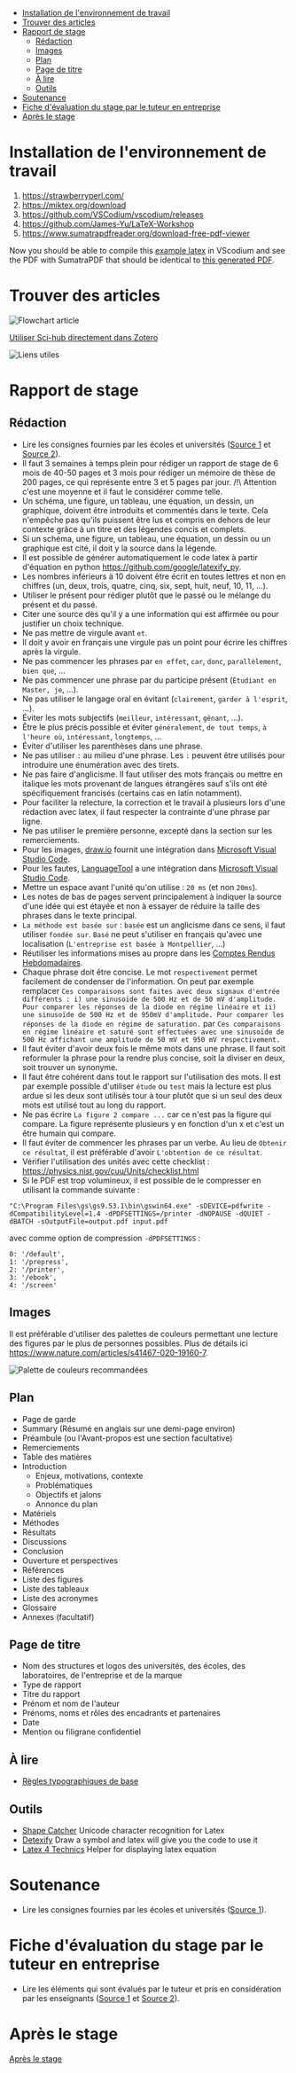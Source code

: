 - [Installation de l'environnement de travail](#Installation-de-l'environnement-de-travail)
- [Trouver des articles](#trouver-des-articles)
- [Rapport de stage](#Rapport-de-stage)
    - [Rédaction](#rédaction)
    - [Images](#images)
    - [Plan](#Plan)
    - [Page de titre](#Page-de-titre)
    - [À lire](#À-lire)
    - [Outils](#Outils)
- [Soutenance](#Soutenance)
- [Fiche d'évaluation du stage par le tuteur en entreprise](#fiche-dévaluation-du-stage-par-le-tuteur-en-entreprise)
- [Après le stage](#après-le-stage)

# Installation de l'environnement de travail

1. https://strawberryperl.com/
2. https://miktex.org/download
3. https://github.com/VSCodium/vscodium/releases
4. https://github.com/James-Yu/LaTeX-Workshop
5. https://www.sumatrapdfreader.org/download-free-pdf-viewer

Now you should be able to compile this [example latex](https://github.com/bayle42/write/blob/master/RapportHebdomadaire/crh.tex) in VScodium and see the PDF with SumatraPDF that should be identical to [this generated PDF](https://github.com/bayle42/write/blob/master/RapportHebdomadaire/crh.pdf).

# Trouver des articles

![Flowchart article](/img/paper_flowchart.jpg?raw=true "Flowchart article")

[Utiliser Sci-hub directement dans Zotero](https://gagarine.medium.com/use-sci-hub-with-zotero-as-a-fall-back-pdf-resolver-cf139eb2cea7)

![Liens utiles](/img/usefule_links.jpg?raw=true "Liens utiles")

# Rapport de stage

## Rédaction

- Lire les consignes fournies par les écoles et universités ([Source 1](ConsignesRapport/ConsignesRapport1.pdf) et [Source 2](ConsignesRapport/ConsignesRapport2.pdf)).
- Il faut 3 semaines à temps plein pour rédiger un rapport de stage de 6 mois de 40-50 pages et 3 mois pour rédiger un mémoire de thèse de 200 pages, ce qui représente entre 3 et 5 pages par jour. /!\ Attention c'est une moyenne et il faut le considérer comme telle.
- Un schéma, une figure, un tableau, une équation, un dessin, un graphique, doivent être introduits et commentés dans le texte. Cela n'empêche pas qu'ils puissent être lus et compris en dehors de leur contexte grâce à un titre et des légendes concis et complets.
- Si un schéma, une figure, un tableau, une équation, un dessin ou un graphique est cité, il doit y la source dans la légende.
- Il est possible de générer automatiquement le code latex à partir d'équation en python https://github.com/google/latexify_py.
- Les nombres inférieurs à 10 doivent être écrit en toutes lettres et non en chiffres (un, deux, trois, quatre, cinq, six, sept, huit, neuf, 10, 11, ...).
- Utiliser le présent pour rédiger plutôt que le passé ou le mélange du présent et du passé.
- Citer une source dès qu'il y a une information qui est affirmée ou pour justifier un choix technique.
- Ne pas mettre de virgule avant `et`.
- Il doit y avoir en français une virgule pas un point pour écrire les chiffres après la virgule.
- Ne pas commencer les phrases par `en effet`, `car`, `donc`, `parallèlement`, `bien que`, ...
- Ne pas commencer une phrase par du participe présent (`Étudiant en Master, je`, ...).
- Ne pas utiliser le langage oral en évitant (`clairement`, `garder à l'esprit`, ...).
- Éviter les mots subjectifs (`meilleur`, `intéressant`, `gênant`, ...).
- Être le plus précis possible et éviter `généralement`, `de tout temps`, `à l'heure où`, `intéressant`, `longtemps`, ...
- Éviter d'utiliser les parenthèses dans une phrase.
- Ne pas utiliser `:` au milieu d'une phrase. Les `:` peuvent être utilisés pour introduire une énumération avec des tirets.
- Ne pas faire d'anglicisme. Il faut utiliser des mots français ou mettre en italique les mots provenant de langues étrangères sauf s'ils ont été spécifiquement francisés (certains cas en latin notamment).
- Pour faciliter la relecture, la correction et le travail à plusieurs lors d'une rédaction avec latex, il faut respecter la contrainte d'une phrase par ligne.
- Ne pas utiliser le première personne, excepté dans la section sur les remerciements.
- Pour les images, [draw.io](https://app.diagrams.net/) fournit une intégration dans [Microsoft Visual Studio Code](https://code.visualstudio.com/).
- Pour les fautes, [LanguageTool](https://marketplace.visualstudio.com/items?itemName=adamvoss.vscode-languagetool) a une intégration dans [Microsoft Visual Studio Code](https://code.visualstudio.com/).
- Mettre un espace avant l'unité qu'on utilise : `20 ms` (et non `20ms`).
- Les notes de bas de pages servent principalement à indiquer la source d'une idée qui est étayée et non à essayer de réduire la taille des phrases dans le texte principal.
- `La méthode est basée sur` : `basée` est un anglicisme dans ce sens, il faut utiliser `fondée sur`. `Basé` ne peut s'utiliser en français qu'avec une localisation  (`L'entreprise est basée à Montpellier`, ...)
- Réutiliser les informations mises au propre dans les [Comptes Rendus Hebdomadaires](RapportHebdomadaire/crh.pdf).
- Chaque phrase doit être concise. Le mot `respectivement` permet facilement de condenser de l'information. On peut par exemple remplacer `Ces comparaisons sont faites avec deux signaux d'entrée différents : i) une sinusoïde de 500 Hz et de 50 mV d'amplitude. Pour comparer les réponses de la diode en régime linéaire et ii) une sinusoïde de 500 Hz et de 950mV d'amplitude. Pour comparer les réponses de la diode en régime de saturation.` par `Ces comparaisons en régime linéaire et saturé sont effectuées avec une sinusoïde de 500 Hz affichant une amplitude de 50 mV et 950 mV respectivement.`
- Il faut éviter d'avoir deux fois le même mots dans une phrase. Il faut soit reformuler la phrase pour la rendre plus concise, soit la diviser en deux, soit trouver un synonyme.
- Il faut être cohérent dans tout le rapport sur l'utilisation des mots. Il est par exemple possible d'utiliser `étude` ou `test` mais la lecture est plus ardue si les deux sont utilisés tour à tour plutôt que si un seul des deux mots est utilisé tout au long du rapport.
- Ne pas écrire `La figure 2 compare ...` car ce n'est pas la figure qui compare. La figure représente plusieurs y en fonction d'un x et c'est un être humain qui compare.
- Il faut éviter de commencer les phrases par un verbe. Au lieu de `Obtenir ce résultat`, il est préférable d'avoir `L'obtention de ce résultat`.
- Vérifier l'utilisation des unités avec cette checklist : https://physics.nist.gov/cuu/Units/checklist.html
- Si le PDF est trop volumineux, il est possible de le compresser en utilisant la commande suivante :

```
"C:\Program Files\gs\gs9.53.1\bin\gswin64.exe" -sDEVICE=pdfwrite -dCompatibilityLevel=1.4 -dPDFSETTINGS=/printer -dNOPAUSE -dQUIET -dBATCH -sOutputFile=output.pdf input.pdf
```

avec comme option de compression `-dPDFSETTINGS` :

```
0: '/default',
1: '/prepress',
2: '/printer',
3: '/ebook',
4: '/screen'
```

## Images

Il est préférable d'utiliser des palettes de couleurs permettant une lecture des figures par le plus de personnes possibles. Plus de détails ici https://www.nature.com/articles/s41467-020-19160-7.

![Palette de couleurs recommandées](/img/color.jpg?raw=true "Palette de couleurs recommandées")

## Plan

- Page de garde
- Summary (Résumé en anglais sur une demi-page environ)
- Préambule (ou l'Avant-propos est une section facultative)
- Remerciements
- Table des matières
- Introduction
  - Enjeux, motivations, contexte
  - Problématiques
  - Objectifs et jalons
  - Annonce du plan
- Matériels
- Méthodes
- Résultats
- Discussions
- Conclusion
- Ouverture et perspectives
- Références
- Liste des figures
- Liste des tableaux
- Liste des acronymes
- Glossaire
- Annexes (facultatif)

## Page de titre

- Nom des structures et logos des universités, des écoles, des laboratoires, de l'entreprise et de la marque
- Type de rapport
- Titre du rapport
- Prénom et nom de l'auteur
- Prénoms, noms et rôles des encadrants et partenaires
- Date
- Mention ou filigrane confidentiel

## À lire

- [Règles typographiques de base](http://www4.ac-nancy-metz.fr/ien-vittel/docs%20site/outils%20pour%20le%20maitre/regles_typo_version2012.pdf)

## Outils

- [Shape Catcher](http://shapecatcher.com/) Unicode character recognition for Latex
- [Detexify](http://detexify.kirelabs.org/classify.html) Draw a symbol and latex will give you the code to use it
- [Latex 4 Technics](https://www.latex4technics.com/) Helper for displaying latex equation

# Soutenance

- Lire les consignes fournies par les écoles et universités ([Source 1](ConsignesSoutenance/ConsignesSoutenance1.pdf)).

# Fiche d'évaluation du stage par le tuteur en entreprise

- Lire les éléments qui sont évalués par le tuteur et pris en considération par les enseignants ([Source 1](FicheEvaluationStageParTuteurEntreprise/FicheEvaluationStageParTuteurEntreprise1.pdf) et [Source 2](FicheEvaluationStageParTuteurEntreprise/FicheEvaluationStageParTuteurEntreprise2.pdf)).

# Après le stage

[Après le stage](ApresStage.md)
